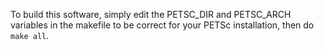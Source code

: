 To build this software, simply edit the PETSC_DIR and PETSC_ARCH variables in the makefile to be correct for your PETSc installation, then do ```make all```.